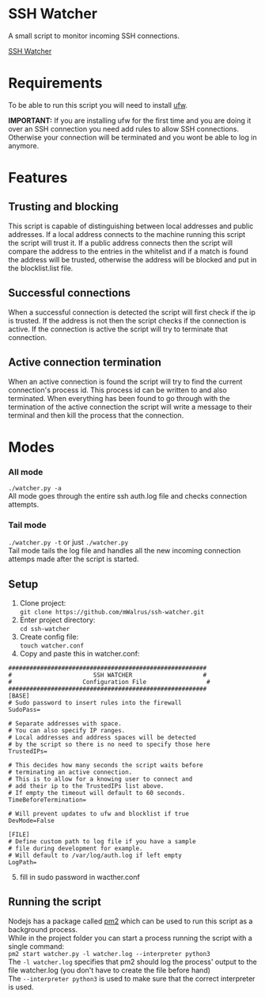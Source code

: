 # SSH Watcher

A small script to monitor incoming SSH connections.

[SSH Watcher](https://i.imgur.com/mZIbF6K.png)

# Requirements

To be able to run this script you will need to install [ufw](https://wiki.archlinux.org/index.php/Uncomplicated_Firewall "Uncomplicated Firewall").


**IMPORTANT:** If you are installing ufw for the first time and
you are doing it over an SSH connection you need add rules to allow
SSH connections. Otherwise your connection will be terminated and
you wont be able to log in anymore.

# Features

## Trusting and blocking
This script is capable of distinguishing between local addresses and public addresses.
If a local address connects to the machine running this script the script will trust it.
If a public address connects then the script will compare the address to the entries
in the whitelist and if a match is found the address will be trusted, otherwise the
address will be blocked and put in the blocklist.list file.

## Successful connections
When a successful connection is detected the script will first check if the ip is trusted.
If the address is not then the script checks if the connection is active. If the connection
is active the script will try to terminate that connection.

## Active connection termination
When an active connection is found the script will try to find the current connection's process id.
This process id can be written to and also terminated. When everything has been found to go through
with the termination of the active connection the script will write a message to their terminal and
then kill the process that the connection.

# Modes

### All mode

`./watcher.py -a`  
All mode goes through the entire ssh auth.log file and checks connection attempts.

### Tail mode

`./watcher.py -t` or just `./watcher.py`  
Tail mode tails the log file and handles all the new incoming connection attemps made after the script is started.

## Setup

1. Clone project:  
`git clone https://github.com/mWalrus/ssh-watcher.git`
2. Enter project directory:  
`cd ssh-watcher`
3. Create config file:  
`touch watcher.conf`
4. Copy and paste this in watcher.conf:  
```
########################################################
#                       SSH WATCHER                    #
#                    Configuration File                 #
########################################################
[BASE]
# Sudo password to insert rules into the firewall
SudoPass=

# Separate addresses with space.
# You can also specify IP ranges.
# Local addresses and address spaces will be detected
# by the script so there is no need to specify those here
TrustedIPs=

# This decides how many seconds the script waits before
# terminating an active connection.
# This is to allow for a knowing user to connect and
# add their ip to the TrustedIPs list above.
# If empty the timeout will default to 60 seconds.
TimeBeforeTermination=

# Will prevent updates to ufw and blocklist if true
DevMode=False

[FILE]
# Define custom path to log file if you have a sample
# file during development for example.
# Will default to /var/log/auth.log if left empty
LogPath=
```
5. fill in sudo password in wacther.conf

## Running the script
Nodejs has a package called [pm2](https://pm2.keymetrics.io/ "Advanced, production process manager") which can be
used to run this script as a background process.  
While in the project folder you can start a process running the
script with a single command:  
`pm2 start watcher.py -l watcher.log --interpreter python3`  
The `-l watcher.log` specifies that pm2 should log the process' output to the file watcher.log (you don't have to create the file before hand)  
The `--interpreter python3` is used to make sure that the correct interpreter is used.
